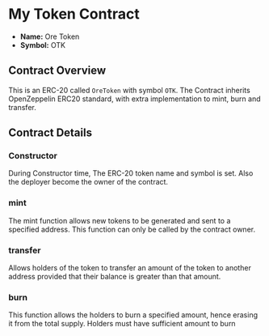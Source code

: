 # My Token Contract

- **Name:** Ore Token
- **Symbol:** OTK

## Contract Overview

This is an ERC-20 called `OreToken` with symbol `OTK`. The Contract inherits OpenZeppelin ERC20 standard, with extra implementation to mint, burn and transfer.

## Contract Details

### Constructor

During Constructor time, The ERC-20 token name and symbol is set. Also the deployer become the owner of the contract.

### mint

The mint function allows new tokens to be generated and sent to a specified address. This function can only be called by the contract owner.

### transfer

Allows holders of the token to transfer an amount of the token to another address provided that their balance is greater than that amount.

### burn

This function allows the holders to burn a specified amount, hence erasing it from the total supply. Holders must have sufficient amount to burn